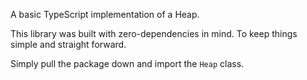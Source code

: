 A basic TypeScript implementation of a Heap.

This library was built with zero-dependencies in mind. To keep things simple and straight forward.

Simply pull the package down and import the `Heap` class.